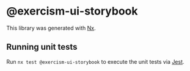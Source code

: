 # @exercism-ui-storybook

This library was generated with [Nx](https://nx.dev).

## Running unit tests

Run `nx test @exercism-ui-storybook` to execute the unit tests via [Jest](https://jestjs.io).
